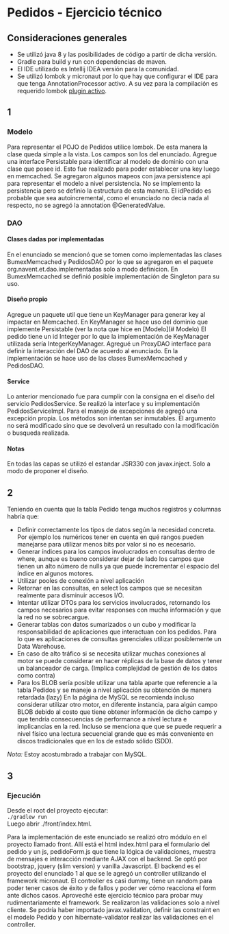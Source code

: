 # Pedidos - Ejercicio técnico

## Consideraciones generales

 - Se utilizó java 8 y las posibilidades de código a partir de dicha versión.
 - Gradle para build y run con dependencias de maven.
 - El IDE utilizado es Intellij IDEA versión para la comunidad.
 - Se utilizó lombok y micronaut por lo que hay que configurar el IDE para que tenga AnnotationProcessor activo. A su vez para la compilación es requerido lombok [plugin activo](https://projectlombok.org/setup/intellij).

## 1

### Modelo
Para representar el POJO de Pedidos utilice lombok. De esta manera la clase queda simple a la vista. Los campos son los del enunciado.
Agregue una interface Persistable para identificar al modelo de dominio con una clase que posee id. Esto fue realizado para poder establecer una key luego en memcached.
Se agregaron algunos mapeos con java persistence api para representar el modelo a nivel persistencia. No se implemento la persistencia pero se definio la estructura de esta manera. El idPedido es probable que sea autoincremental, como el enunciado no decía nada al respecto, no se agregó la annotation @GeneratedValue.

### DAO
#### Clases dadas por implementadas
En el enunciado se mencionó que se tomen como implementadas las clases BumexMemcached y PedidosDAO por lo que se agregaron en el paquete org.navent.et.dao.implementadas solo a modo definicion. En BumexMemcached se definió posible implementación de Singleton para su uso.
#### Diseño propio
Agregue un paquete util que tiene un KeyManager para generar key al impactar en Memcached. En KeyManager se hace uso del dominio que implemente Persistable (ver la nota que hice en [Modelo](# Modelo)
El pedido tiene un id Integer por lo que la implementación de KeyManager utilizada sería IntegerKeyManager.
Agregué un ProxyDAO interface para definir la interacción del DAO de acuerdo al enunciado. En la implementación se hace uso de las clases BumexMemcached y PedidosDAO.
#### Service
Lo anterior mencionado fue para cumplir con la consigna en el diseño del servicio PedidosService. Se realizó la interface y su implementación PedidosServiceImpl. Para el manejo de excepciones de agregó una excepción propia. Los métodos son intentan ser inmutables. El argumento no será modificado sino que se devolverá un resultado con la modificación o busqueda realizada.

#### Notas
En todas las capas se utilizó el estandar JSR330 con javax.inject. Solo a modo de proponer el diseño.

## 2
Teniendo en cuenta que la tabla Pedido tenga muchos registros y columnas habría que:
- Definir correctamente los tipos de datos según la necesidad concreta. Por ejemplo los numéricos tener en cuenta en qué rangos pueden manejarse para utilizar menos bits por valor si no es necesario.
- Generar índices para los campos involucrados en consultas dentro de where, aunque es bueno considerar dejar de lado los campos que tienen un alto número de nulls ya que puede incrementar el espacio del índice en algunos motores.
- Utilizar pooles de conexión a nivel aplicación
- Retornar en las consultas, en select los campos que se necesitan realmente para disminuir accesos I/O.
- Intentar utilizar DTOs para los servicios involucrados, retornando los campos necesarios para evitar responses con mucha información y que la red no se sobrecargue.
- Generar tablas con datos sumarizados o un cubo y modificar la responsabilidad de aplicaciones que interactuan con los pedidos. Para lo que es aplicaciones de consultas gerenciales utilizar posiblemente un Data Warehouse.
- En caso de alto tráfico si se necesita utilizar muchas conexiones al motor se puede considerar en hacer réplicas de la base de datos y tener un balanceador de carga. (Implica complejidad de gestión de los datos como contra)
- Para los BLOB sería posible utilizar una tabla aparte que referencie a la tabla Pedidos y se maneje a nivel aplicación su obtención de manera retardada (lazy) En la página de MySQL se recomienda incluso considerar utilizar otro motor, en diferente instancia, para algún campo BLOB debido al costo que tiene obtener información de dicho campo y que tendría consecuencias de performance a nivel lectura e implicancias en la red. Incluso se menciona que que se puede requerir a nivel físico una lectura secuencial grande que es más conveniente en discos tradicionales que en los de estado sólido (SDD).

*Nota:* Estoy acostumbrado a trabajar con MySQL.

## 3
### Ejecución
Desde el root del proyecto ejecutar: <br>
`./gradlew run` <br>
Luego abrir ./front/index.html.

Para la implementación de este enunciado se realizó otro módulo en el proyecto llamado front. Allí está el html index.html para el formulario del pedido y un js, pedidoForm.js que tiene la lógica de validaciones, muestra de mensajes e interacción mediante AJAX con el backend. Se optó por bootstrap, jquery (slim version) y vanilla Javascript.
El backend es el proyecto del enunciado 1 al que se le agregó un controller utilizando el framework micronaut. El controller es casi dummy, tiene un random para poder tener casos de éxito y de fallos y poder ver cómo reacciona el form ante dichos casos. Aproveché este ejercicio técnico para probar muy rudimentariamente el framework.
Se realizaron las validaciones solo a nivel cliente. Se podría haber importado javax.validation, definir las constraint en el modelo Pedido y con hibernate-validator realizar las validaciones en el controller.

 


